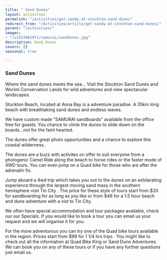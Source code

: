 ```yaml
---
title: " Sand Dunes"
layout: activities
permalink: "/activities/get-sandy-at-stockton-sand-dunes"
redirect_from: "/Activities/article/get-sandy-at-stockton-sand-dunes/"
parent: "/activities/"
images:
- "/v1553481971/samurai/sanddunes.jpg"
description: Sand Dunes
covers: []
seasonal: true

---
```

###  Sand Dunes

Where the sand dunes meets the sea... Visit the Stockton Sand Dunes and Worimi Conservation Lands for wild adventures and view spectacular landscapes.

Stockton Beach, located at Anna Bay is a adventure paradise. A 35km long beach with breathtaking sand dunes and endless waves.

We have custom made "SAMURAI sandboards" available from the office free for guests.  You chance to climb the dunes to slide down on the boards...not for the faint hearted.

The dunes offer great photo opportunities and a chance to explore this coastal wilderness.

The dunes are a buzz with activites on offer to suit everyone from a photogenic Camel Ride along the beach to horse rides or the faster mode of 4WD tours.  You can even jump on a Quad bike for those who are after the adrenalin fix.

Jump aboard a 4wd trip which takes you out to the dunes on an exhilarating experience through the largest moving sand mass in the southern hemisphere visit Tin City . The price for these style of tours start from $20 for  sandboarding for as long as you like or from $46 for a 1.5 hour beach and dune adventure with a vist to Tin City.

We often have special accommodation and tour packages available, check our our Specials.  If you would like to book a tour you can email us your request and we will organise it for you.

For the more adventurous you can try one of the Quad bike tours available in the region. Prices start from $99 for 1 1/4 hrs trips . You might like to check out all the information at Quad Bike King or Sand Dune Adventures. We can book you on any of these tours or if you have any further questions just email us.